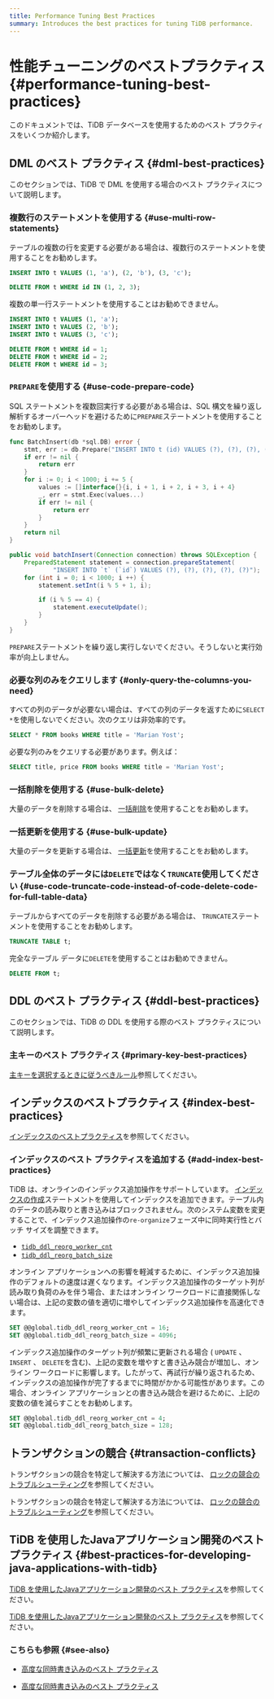 ```yaml
---
title: Performance Tuning Best Practices
summary: Introduces the best practices for tuning TiDB performance.
---
```


# 性能チューニングのベストプラクティス {#performance-tuning-best-practices}

このドキュメントでは、TiDB データベースを使用するためのベスト プラクティスをいくつか紹介します。

## DML のベスト プラクティス {#dml-best-practices}

このセクションでは、TiDB で DML を使用する場合のベスト プラクティスについて説明します。

### 複数行のステートメントを使用する {#use-multi-row-statements}

テーブルの複数の行を変更する必要がある場合は、複数行のステートメントを使用することをお勧めします。

```sql
INSERT INTO t VALUES (1, 'a'), (2, 'b'), (3, 'c');

DELETE FROM t WHERE id IN (1, 2, 3);
```

複数の単一行ステートメントを使用することはお勧めできません。

```sql
INSERT INTO t VALUES (1, 'a');
INSERT INTO t VALUES (2, 'b');
INSERT INTO t VALUES (3, 'c');

DELETE FROM t WHERE id = 1;
DELETE FROM t WHERE id = 2;
DELETE FROM t WHERE id = 3;
```

### <code>PREPARE</code>を使用する {#use-code-prepare-code}

SQL ステートメントを複数回実行する必要がある場合は、SQL 構文を繰り返し解析するオーバーヘッドを避けるために`PREPARE`ステートメントを使用することをお勧めします。

<SimpleTab>
<div label="Golang">

```go
func BatchInsert(db *sql.DB) error {
    stmt, err := db.Prepare("INSERT INTO t (id) VALUES (?), (?), (?), (?), (?)")
    if err != nil {
        return err
    }
    for i := 0; i < 1000; i += 5 {
        values := []interface{}{i, i + 1, i + 2, i + 3, i + 4}
        _, err = stmt.Exec(values...)
        if err != nil {
            return err
        }
    }
    return nil
}
```

</div>

<div label="Java">

```java
public void batchInsert(Connection connection) throws SQLException {
    PreparedStatement statement = connection.prepareStatement(
            "INSERT INTO `t` (`id`) VALUES (?), (?), (?), (?), (?)");
    for (int i = 0; i < 1000; i ++) {
        statement.setInt(i % 5 + 1, i);

        if (i % 5 == 4) {
            statement.executeUpdate();
        }
    }
}
```

</div>
</SimpleTab>

`PREPARE`ステートメントを繰り返し実行しないでください。そうしないと実行効率が向上しません。

### 必要な列のみをクエリします {#only-query-the-columns-you-need}

すべての列のデータが必要ない場合は、すべての列のデータを返すために`SELECT *`を使用しないでください。次のクエリは非効率的です。

```sql
SELECT * FROM books WHERE title = 'Marian Yost';
```

必要な列のみをクエリする必要があります。例えば：

```sql
SELECT title, price FROM books WHERE title = 'Marian Yost';
```

### 一括削除を使用する {#use-bulk-delete}

大量のデータを削除する場合は、 [一括削除](/develop/dev-guide-delete-data.md#bulk-delete)を使用することをお勧めします。

### 一括更新を使用する {#use-bulk-update}

大量のデータを更新する場合は、 [一括更新](/develop/dev-guide-update-data.md#bulk-update)を使用することをお勧めします。

### テーブル全体のデータには<code>DELETE</code>ではなく<code>TRUNCATE</code>使用してください {#use-code-truncate-code-instead-of-code-delete-code-for-full-table-data}

テーブルからすべてのデータを削除する必要がある場合は、 `TRUNCATE`ステートメントを使用することをお勧めします。

```sql
TRUNCATE TABLE t;
```

完全なテーブル データに`DELETE`を使用することはお勧めできません。

```sql
DELETE FROM t;
```

## DDL のベスト プラクティス {#ddl-best-practices}

このセクションでは、TiDB の DDL を使用する際のベスト プラクティスについて説明します。

### 主キーのベスト プラクティス {#primary-key-best-practices}

[主キーを選択するときに従うべきルール](/develop/dev-guide-create-table.md#guidelines-to-follow-when-selecting-primary-key)参照してください。

## インデックスのベストプラクティス {#index-best-practices}

[インデックスのベストプラクティス](/develop/dev-guide-index-best-practice.md)を参照してください。

### インデックスのベスト プラクティスを追加する {#add-index-best-practices}

TiDB は、オンラインのインデックス追加操作をサポートしています。 [インデックスの作成](/sql-statements/sql-statement-create-index.md)ステートメントを使用してインデックスを追加できます。テーブル内のデータの読み取りと書き込みはブロックされません。次のシステム変数を変更することで、インデックス追加操作の`re-organize`フェーズ中に同時実行性とバッチ サイズを調整できます。

-   [`tidb_ddl_reorg_worker_cnt`](/system-variables.md#tidb_ddl_reorg_worker_cnt)
-   [`tidb_ddl_reorg_batch_size`](/system-variables.md#tidb_ddl_reorg_batch_size)

オンライン アプリケーションへの影響を軽減するために、インデックス追加操作のデフォルトの速度は遅くなります。インデックス追加操作のターゲット列が読み取り負荷のみを伴う場合、またはオンライン ワークロードに直接関係しない場合は、上記の変数の値を適切に増やしてインデックス追加操作を高速化できます。

```sql
SET @@global.tidb_ddl_reorg_worker_cnt = 16;
SET @@global.tidb_ddl_reorg_batch_size = 4096;
```

インデックス追加操作のターゲット列が頻繁に更新される場合 ( `UPDATE` 、 `INSERT` 、 `DELETE`を含む)、上記の変数を増やすと書き込み競合が増加し、オンライン ワークロードに影響します。したがって、再試行が繰り返されるため、インデックスの追加操作が完了するまでに時間がかかる可能性があります。この場合、オンライン アプリケーションとの書き込み競合を避けるために、上記の変数の値を減らすことをお勧めします。

```sql
SET @@global.tidb_ddl_reorg_worker_cnt = 4;
SET @@global.tidb_ddl_reorg_batch_size = 128;
```

## トランザクションの競合 {#transaction-conflicts}

<CustomContent platform="tidb">

トランザクションの競合を特定して解決する方法については、 [ロックの競合のトラブルシューティング](/troubleshoot-lock-conflicts.md)を参照してください。

</CustomContent>

<CustomContent platform="tidb-cloud">

トランザクションの競合を特定して解決する方法については、 [ロックの競合のトラブルシューティング](https://docs.pingcap.com/tidb/stable/troubleshoot-lock-conflicts)を参照してください。

</CustomContent>

## TiDB を使用したJavaアプリケーション開発のベスト プラクティス {#best-practices-for-developing-java-applications-with-tidb}

<CustomContent platform="tidb">

[TiDB を使用したJavaアプリケーション開発のベスト プラクティス](/best-practices/java-app-best-practices.md)を参照してください。

</CustomContent>

<CustomContent platform="tidb-cloud">

[TiDB を使用したJavaアプリケーション開発のベスト プラクティス](https://docs.pingcap.com/tidb/stable/java-app-best-practices)を参照してください。

</CustomContent>

### こちらも参照 {#see-also}

<CustomContent platform="tidb">

-   [高度な同時書き込みのベスト プラクティス](/best-practices/high-concurrency-best-practices.md)

</CustomContent>

<CustomContent platform="tidb-cloud">

-   [高度な同時書き込みのベスト プラクティス](https://docs.pingcap.com/tidb/stable/high-concurrency-best-practices)

</CustomContent>
